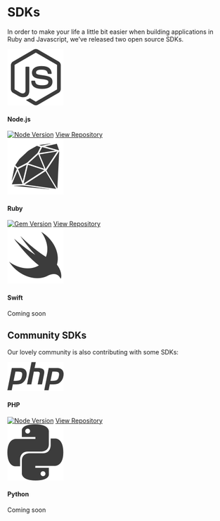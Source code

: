 # SDKs

In order to make your life a little bit easier when building applications in Ruby and Javascript, we’ve released two open source SDKs.

<section class="sdks">
  <article class="sdk sdk-node">
    <img src="images/sdks/node-js.svg" class="logo">
    <h4>Node.js</h4>
    <a href="https://www.npmjs.com/package/@wetransfer/js-sdk" target="_blank"><img src="https://badge.fury.io/js/%40wetransfer%2Fjs-sdk.svg" alt="Node Version" class="badge"></a>
    <a href="https://github.com/WeTransfer/wt-js-sdk" class="button" target="blank">View Repository</a>
  </article>
  <article class="sdk sdk-ruby">
    <img src="images/sdks/ruby.svg" class="logo">
    <h4>Ruby</h4>
    <a href="https://badge.fury.io/rb/wetransfer" target="_blank"><img src="https://badge.fury.io/rb/wetransfer.svg" alt="Gem Version" class="badge"></a>
    <a href="https://github.com/WeTransfer/wetransfer_ruby_sdk" class="button" target="blank">View Repository</a>
  </article>
  <article class="sdk sdk-swift coming-soon">
    <img src="images/sdks/swift.svg" class="logo">
    <h4>Swift</h4>
    <span>Coming soon</span>
  </article>
</section>

## Community SDKs

Our lovely community is also contributing with some SDKs:

<section class="sdks">
  <article class="sdk sdk-php">
    <img src="images/sdks/php.svg" class="logo">
    <h4>PHP</h4>
    <a href="https://packagist.org/packages/wetransfer/php-sdk" target="_blank"><img src="https://badge.fury.io/ph/wetransfer%2Fphp-sdk.svg" alt="Node Version" class="badge"></a>
    <a href="https://github.com/arkaitzgarro/wetransfer-php-sdk" class="button" target="blank">View Repository</a>
  </article>
  <article class="sdk sdk-python coming-soon">
    <img src="images/sdks/python.svg" class="logo">
    <h4>Python</h4>
    <span>Coming soon</span>
  </article>
</section>
